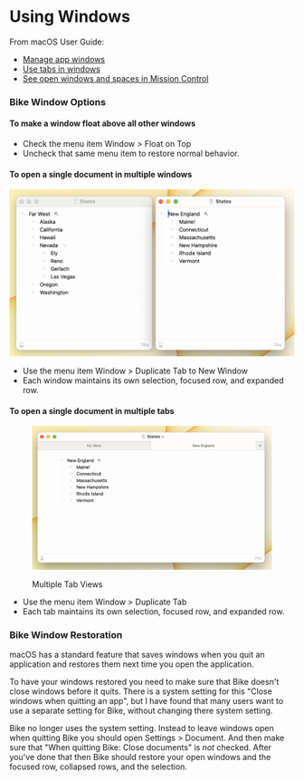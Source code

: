 # Using Windows

From macOS User Guide:

* [Manage app windows](https://support.apple.com/guide/mac-help/work-with-app-windows-mchlp2469/12.0/mac/12.0)
* [Use tabs in windows](https://support.apple.com/guide/mac-help/use-tabs-in-windows-mchla4695cce/12.0/mac/12.0)
* [See open windows and spaces in Mission Control](https://support.apple.com/guide/mac-help/open-windows-spaces-mission-control-mh35798/12.0/mac/12.0)

### Bike Window Options

#### To make a window float above all other windows

* Check the menu item Window > Float on Top
* Uncheck that same menu item to restore normal behavior.

#### To open a single document in multiple windows

![Multiple Window Views](../.gitbook/assets/Windows.png)

* Use the menu item Window > Duplicate Tab to New Window
* Each window maintains its own selection, focused row, and expanded row.

#### To open a single document in multiple tabs

<figure><img src="../.gitbook/assets/Tabs.png" alt=""><figcaption><p>Multiple Tab Views</p></figcaption></figure>

* Use the menu item Window > Duplicate Tab
* Each tab maintains its own selection, focused row, and expanded row.

### Bike Window Restoration

macOS has a standard feature that saves windows when you quit an application and restores them next time you open the application.

To have your windows restored you need to make sure that Bike doesn't close windows before it quits. There is a system setting for this "Close windows when quitting an app", but I have found that many users want to use a separate setting for Bike, without changing there system setting.

Bike no longer uses the system setting. Instead to leave windows open when quitting Bike you should open Settings > Document. And then make sure that "When quitting Bike: Close documents" is _not_ checked. After you've done that then Bike should restore your open windows and the focused row, collapsed rows, and the selection.
